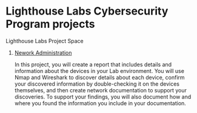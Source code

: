 # Lighthouse Labs Cybersecurity Program projects
Lighthouse Labs Project Space

1. [Nework Administration](https://drive.google.com/file/d/1byeKaFiPvWcahVM_5mlGcWLTt1upsnkb/view?usp=sharing)

    In this project, you will create a report that includes details and information about the devices in your Lab environment. You will use Nmap and Wireshark to discover details about     each device, confirm your discovered information by double-checking it on the devices themselves, and then create network documentation to support your discoveries. To support your     findings, you will also document how and where you found the information you include in your documentation.
